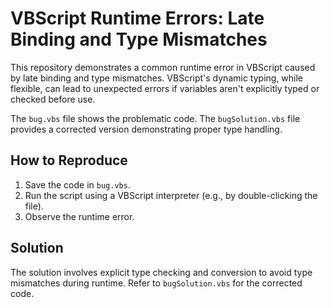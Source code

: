 # VBScript Runtime Errors: Late Binding and Type Mismatches

This repository demonstrates a common runtime error in VBScript caused by late binding and type mismatches.  VBScript's dynamic typing, while flexible, can lead to unexpected errors if variables aren't explicitly typed or checked before use.

The `bug.vbs` file shows the problematic code. The `bugSolution.vbs` file provides a corrected version demonstrating proper type handling.

## How to Reproduce

1.  Save the code in `bug.vbs`.
2.  Run the script using a VBScript interpreter (e.g., by double-clicking the file).
3.  Observe the runtime error.

## Solution

The solution involves explicit type checking and conversion to avoid type mismatches during runtime. Refer to `bugSolution.vbs` for the corrected code.